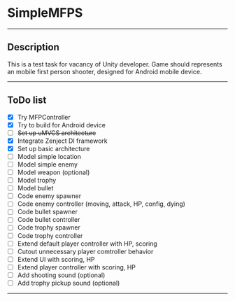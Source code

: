 # SimpleMFPS

---

## Description

This is a test task for vacancy of Unity developer.
Game should represents an mobile first person shooter, designed for Android mobile device. 

---

## ToDo list

- [x] Try MFPController
- [x] Try to build for Android device
- [ ] ~~Set up uMVCS architecture~~
- [x] Integrate Zenject DI framework
- [x] Set up basic architecture
- [ ] Model simple location
- [ ] Model simple enemy
- [ ] Model weapon (optional)
- [ ] Model trophy
- [ ] Model bullet
- [ ] Code enemy spawner
- [ ] Code enemy controller (moving, attack, HP, config, dying)
- [ ] Code bullet spawner
- [ ] Code bullet controller
- [ ] Code trophy spawner
- [ ] Code trophy controller
- [ ] Extend default player controller with HP, scoring
- [ ] Cutout unnecessary player comtroller behavior
- [ ] Extend UI with scoring, HP
- [ ] Extend player controller with scoring, HP
- [ ] Add shooting sound (optional)
- [ ] Add trophy pickup sound (optional)

---


